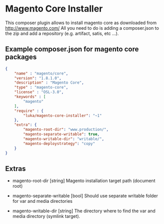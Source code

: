 # Magento Core Installer

This composer plugin allows to install magento core as downloaded from http://www.magento.com/
All you need to do is adding a composer.json to the zip and add a repository (e.g. artifact, satis, etc ...).

## Example composer.json for magento core packages

```json
{
    "name" : "magento/core",
    "version": "1.8.1.0",
    "description" : "Magento Core",
    "type" : "magento-core",
    "license" : "OSL-3.0",
    "keywords" : [
        "magento"
    ],
    "require" : {
        "luka/magento-core-installer": "~1"
    },
    "extra": {
        "magento-root-dir": "www.production/",
        "magento-separate-writable": true,
        "magento-writable-dir": "writable/",
        "magento-deploystrategy": "copy"
    }
}
```

## Extras

* magento-root-dir [string]
  Magento installation target path (document root)

* magento-separate-writable [bool]
  Should use separate writable folder for var and media directories

* magento-writable-dir [string]
  The directory where to find the var and media directory (symlink target).
